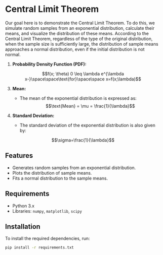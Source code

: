 # Central Limit Theorem

Our goal here is to demonstrate the Central Limit Theorem. To do this, we simulate random samples from an exponential distribution, calculate their means, and visualize the distribution of these means. According to the Central Limit Theorem, regardless of the type of the original distribution, when the sample size is sufficiently large, the distribution of sample means approaches a normal distribution, even if the initial distribution is not normal.

1. **Probability Density Function (PDF):**
   
  $$f(x; \theta) 0 \leq \lambda e^{\lambda x-}\space\space\text{for}\space\space x=f(x;\lambda)$$

3. **Mean:**
   - The mean of the exponential distribution is expressed as:
  $$\text{Mean} = \mu =
  \frac{1}{\lambda}$$

4. **Standard Deviation:**
   - The standard deviation of the exponential distribution is also given by:

$$\sigma=\frac{1}{\lambda}$$


## Features
- Generates random samples from an exponential distribution.
- Plots the distribution of sample means.
- Fits a normal distribution to the sample means.

## Requirements
- Python 3.x
- Libraries: `numpy`, `matplotlib`, `scipy`

## Installation
To install the required dependencies, run:
```bash
pip install -r requirements.txt
